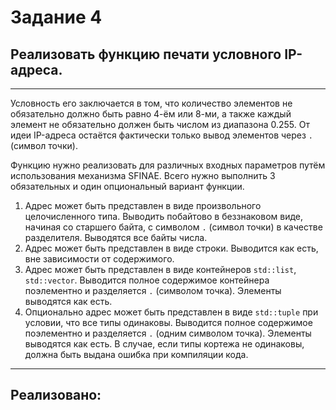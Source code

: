 # Задание 4
## Реализовать функцию печати условного IP-адреса.

---

Условность его заключается в том, что количество элементов не обязательно должно быть равно 4-ём или 8-ми, а также каждый элемент не обязательно должен быть числом из диапазона 0.255. От идеи IP-адреса остаётся фактически только вывод элементов через `.` (символ точки).

Функцию нужно реализовать для различных входных параметров путём использования механизма SFINAE. Всего нужно выполнить 3 обязательных и один опциональный вариант функции.

1. Адрес может быть представлен в виде произвольного целочисленного типа. Выводить побайтово в беззнаковом виде, начиная со старшего байта, с символом `.` (символ точки) в качестве разделителя. Выводятся все байты числа.
2. Адрес может быть представлен в виде строки. Выводится как есть, вне зависимости от содержимого.
3. Адрес может быть представлен в виде контейнеров `std::list`, `std::vector`. Выводится полное содержимое контейнера поэлементно и разделяется `.` (символом точка). Элементы выводятся как есть.
4. Опционально адрес может быть представлен в виде `std::tuple` при условии, что все типы одинаковы. Выводится полное содержимое поэлементно и разделяется `.` (одним символом точка). Элементы выводятся как есть. В случае, если типы кортежа не одинаковы, должна быть выдана ошибка при компиляции кода.

---

## Реализовано: